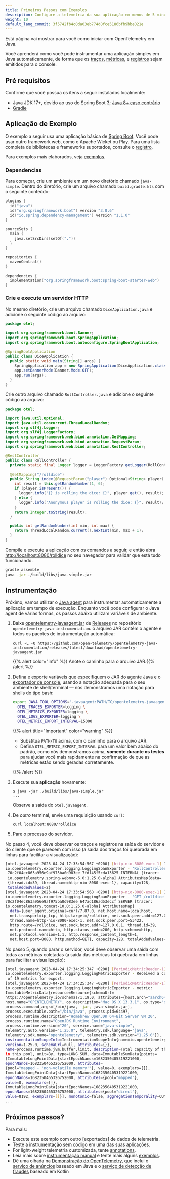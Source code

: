 ```yaml
---
title: Primeiros Passos com Exemplos
description: Configure a telemetria da sua aplicação em menos de 5 minutos!
weight: 10
default_lang_commit: 3f5742fb4c0da03eb774d8fce5186bfb9bbe021e
---
```


<!-- markdownlint-disable blanks-around-fences -->
<?code-excerpt path-base="examples/java/getting-started"?>

Está página vai mostrar para você como iniciar com OpenTelemetry em Java.

Você aprenderá como você pode instrumentar uma aplicação simples em Java
automaticamente, de forma que os [traços][], [métricas][], e [registros][] sejam
emitidos para o console.

## Pré requisitos

Confirme que você possua os itens a seguir instalados localmente:

- Java JDK 17+, devido ao uso do Spring Boot 3; [Java 8+ caso
  contrário][java-vers]
- [Gradle](https://gradle.org/)

## Aplicação de Exemplo

O exemplo a seguir usa uma aplicação básica de [Spring Boot]. Você pode usar
outro framework web, como o Apache Wicket ou Play. Para uma lista completa de
bibliotecas e frameworks suportados, consulte o
[registro](/ecosystem/registry/?component=instrumentation&language=java).

Para exemplos mais elaborados, veja [exemplos](../examples/).

### Dependencias

Para começar, crie um ambiente em um novo diretório chamado `java-simple`.
Dentro do diretório, crie um arquivo chamado `build.gradle.kts` com o seguinte
conteúdo:

```kotlin
plugins {
  id("java")
  id("org.springframework.boot") version "3.0.6"
  id("io.spring.dependency-management") version "1.1.0"
}

sourceSets {
  main {
    java.setSrcDirs(setOf("."))
  }
}

repositories {
  mavenCentral()
}

dependencies {
  implementation("org.springframework.boot:spring-boot-starter-web")
}
```

### Crie e execute um servidor HTTP

No mesmo diretório, crie um arquivo chamado `DiceApplication.java` e adicione o
seguinte código ao arquivo:

<!-- prettier-ignore-start -->
<?code-excerpt "src/main/java/otel/DiceApplication.java"?>
```java
package otel;

import org.springframework.boot.Banner;
import org.springframework.boot.SpringApplication;
import org.springframework.boot.autoconfigure.SpringBootApplication;

@SpringBootApplication
public class DiceApplication {
  public static void main(String[] args) {
    SpringApplication app = new SpringApplication(DiceApplication.class);
    app.setBannerMode(Banner.Mode.OFF);
    app.run(args);
  }
}
```
<!-- prettier-ignore-end -->

Crie outro arquivo chamado `RollController.java` e adicione o seguinte código ao
arquivo:

<!-- prettier-ignore-start -->
<?code-excerpt "src/main/java/otel/RollController.java"?>
```java
package otel;

import java.util.Optional;
import java.util.concurrent.ThreadLocalRandom;
import org.slf4j.Logger;
import org.slf4j.LoggerFactory;
import org.springframework.web.bind.annotation.GetMapping;
import org.springframework.web.bind.annotation.RequestParam;
import org.springframework.web.bind.annotation.RestController;

@RestController
public class RollController {
  private static final Logger logger = LoggerFactory.getLogger(RollController.class);

  @GetMapping("/rolldice")
  public String index(@RequestParam("player") Optional<String> player) {
    int result = this.getRandomNumber(1, 6);
    if (player.isPresent()) {
      logger.info("{} is rolling the dice: {}", player.get(), result);
    } else {
      logger.info("Anonymous player is rolling the dice: {}", result);
    }
    return Integer.toString(result);
  }

  public int getRandomNumber(int min, int max) {
    return ThreadLocalRandom.current().nextInt(min, max + 1);
  }
}
```
<!-- prettier-ignore-end -->

Compile e execute a aplicação com os comandos a seguir, e então abra
<http://localhost:8080/rolldice> no seu navegador para validar que está tudo
funcionando.

```sh
gradle assemble
java -jar ./build/libs/java-simple.jar
```

## Instrumentação

Próximo, vamos utilizar o [Java agent](/docs/zero-code/java/agent/) para
instrumentar automaticamente a aplicação em tempo de execução. Enquanto você
pode configurar o Java agent de várias formas, os passos abaixo utilizam
variáveis de ambiente.

1. Baixe [opentelemetry-javaagent.jar][] de [Releases][] no repositório
   `opentelemetry-java-instrumentation`. o arquivo JAR contém o agente e todos
   os pacotes de instrumentação automática:

   ```console
   curl -L -O https://github.com/open-telemetry/opentelemetry-java-instrumentation/releases/latest/download/opentelemetry-javaagent.jar
   ```

   {{% alert color="info" %}}<i class="fas fa-edit"></i> Anote o caminho para o
   arquivo JAR.{{% /alert %}}

2. Defina e exporte variáveis que especifiquem o JAR do agente Java e o
   [exportador de console](/docs/languages/java/configuration/#propriedades-exportadores),
   usando a notação adequada para o seu ambiente de shell/terminal &mdash; nós
   demonstramos uma notação para shells do tipo bash:

   ```sh
   export JAVA_TOOL_OPTIONS="-javaagent:PATH/TO/opentelemetry-javaagent.jar" \
     OTEL_TRACES_EXPORTER=logging \
     OTEL_METRICS_EXPORTER=logging \
     OTEL_LOGS_EXPORTER=logging \
     OTEL_METRIC_EXPORT_INTERVAL=15000
   ```

   {{% alert title="Important" color="warning" %}}

   - Substitua `PATH/TO` acima, com o caminho para o arquivo JAR.
   - Defina `OTEL_METRIC_EXPORT_INTERVAL` para um valor bem abaixo do padrão,
     como nós demonstramos acima, **somente durante os testes** para ajudar você
     mais rapidamente na confirmação de que as métricas estão sendo geradas
     corretamente.

   {{% /alert %}}

3. Execute sua **aplicação** novamente:

   ```console
   $ java -jar ./build/libs/java-simple.jar
   ...
   ```

   Observe a saída do `otel.javaagent`.

4. De _outro_ terminal, envie uma requisição usando `curl`:

   ```sh
   curl localhost:8080/rolldice
   ```

5. Pare o processo do servidor.

No passo 4, você deve observar os traços e registros na saída do servidor e do
cliente que se parecem com isso (a saída dos traços foi quebrada em linhas para
facilitar a visualização):

```sh
[otel.javaagent 2023-04-24 17:33:54:567 +0200] [http-nio-8080-exec-1] INFO
io.opentelemetry.exporter.logging.LoggingSpanExporter - 'RollController.index' :
 70c2f04ec863a956e9af975ba0d983ee 7fd145f5cda13625 INTERNAL [tracer:
 io.opentelemetry.spring-webmvc-6.0:1.25.0-alpha] AttributesMap{data=
 {thread.id=39, thread.name=http-nio-8080-exec-1}, capacity=128,
 totalAddedValues=2}
[otel.javaagent 2023-04-24 17:33:54:568 +0200] [http-nio-8080-exec-1] INFO
io.opentelemetry.exporter.logging.LoggingSpanExporter - 'GET /rolldice' :
70c2f04ec863a956e9af975ba0d983ee 647ad186ad53eccf SERVER [tracer:
io.opentelemetry.tomcat-10.0:1.25.0-alpha] AttributesMap{
  data={user_agent.original=curl/7.87.0, net.host.name=localhost,
  net.transport=ip_tcp, http.target=/rolldice, net.sock.peer.addr=127.0.0.1,
  thread.name=http-nio-8080-exec-1, net.sock.peer.port=53422,
  http.route=/rolldice, net.sock.host.addr=127.0.0.1, thread.id=39,
  net.protocol.name=http, http.status_code=200, http.scheme=http,
  net.protocol.version=1.1, http.response_content_length=1,
  net.host.port=8080, http.method=GET}, capacity=128, totalAddedValues=17}
```

No passo 5, quando parar o servidor, você deve observar uma saída com todas as
métricas coletadas (a saída das métricas foi quebrada em linhas para facilitar a
visualização):

```sh
[otel.javaagent 2023-04-24 17:34:25:347 +0200] [PeriodicMetricReader-1] INFO
io.opentelemetry.exporter.logging.LoggingMetricExporter - Received a collection
 of 19 metrics for export.
[otel.javaagent 2023-04-24 17:34:25:347 +0200] [PeriodicMetricReader-1] INFO
io.opentelemetry.exporter.logging.LoggingMetricExporter - metric:
ImmutableMetricData{resource=Resource{schemaUrl=
https://opentelemetry.io/schemas/1.19.0, attributes={host.arch="aarch64",
host.name="OPENTELEMETRY", os.description="Mac OS X 13.3.1", os.type="darwin",
process.command_args=[/bin/java, -jar, java-simple.jar],
process.executable.path="/bin/java", process.pid=64497,
process.runtime.description="Homebrew OpenJDK 64-Bit Server VM 20",
process.runtime.name="OpenJDK Runtime Environment",
process.runtime.version="20", service.name="java-simple",
telemetry.auto.version="1.25.0", telemetry.sdk.language="java",
telemetry.sdk.name="opentelemetry", telemetry.sdk.version="1.25.0"}},
instrumentationScopeInfo=InstrumentationScopeInfo{name=io.opentelemetry.runtime-metrics,
version=1.25.0, schemaUrl=null, attributes={}},
name=process.runtime.jvm.buffer.limit, description=Total capacity of the buffers
in this pool, unit=By, type=LONG_SUM, data=ImmutableSumData{points=
[ImmutableLongPointData{startEpochNanos=1682350405319221000,
epochNanos=1682350465326752000, attributes=
{pool="mapped - 'non-volatile memory'"}, value=0, exemplars=[]},
ImmutableLongPointData{startEpochNanos=1682350405319221000,
epochNanos=1682350465326752000, attributes={pool="mapped"},
value=0, exemplars=[]},
ImmutableLongPointData{startEpochNanos=1682350405319221000,
epochNanos=1682350465326752000, attributes={pool="direct"},
value=8192, exemplars=[]}], monotonic=false, aggregationTemporality=CUMULATIVE}}
...
```

## Próximos passos?

Para mais:

- Execute este exemplo com outro [exportados] de dados de telemetria.
- Teste a [instrumentação sem código](/docs/zero-code/java/agent/) em uma das
  suas aplicações.
- For light-weight telemetria customizada, tente [annotations].
- Leia mais sobre [instrumentação manual][] e tente mais alguns
  [exemplos](../examples/).
- Dê uma olhada na [Demonstração do OpenTelemetry](/docs/demo/), que inclui o
  [serviço de anúncios](/docs/demo/services/ad/) baseado em Java e o
  [serviço de detecção de fraudes](/docs/demo/services/fraud-detection/) baseado
  em Kotlin

[traços]: /docs/concepts/signals/traces/
[métricas]: /docs/concepts/signals/metrics/
[registros]: /docs/concepts/signals/logs/
[annotations]: /docs/zero-code/java/agent/annotations/

<!-- TODO: Ajustar esses links.
[configuração do Java agent]: /docs/zero-code/java/agent/configuration/#configuração-do-java-agent
[exportadores de console]: /docs/languages/java/configuration/#propriedades-exportadores
[exportadores]: /docs/languages/java/configuration/#propriedades-exportadores -->

[java-vers]:
  https://github.com/open-telemetry/opentelemetry-java/blob/main/VERSIONING.md#language-version-compatibility
[instrumentação manual]: ../instrumentation
[opentelemetry-javaagent.jar]:
  https://github.com/open-telemetry/opentelemetry-java-instrumentation/releases/latest/download/opentelemetry-javaagent.jar
[releases]:
  https://github.com/open-telemetry/opentelemetry-java-instrumentation/releases
[Spring Boot]: https://spring.io/guides/gs/spring-boot/
